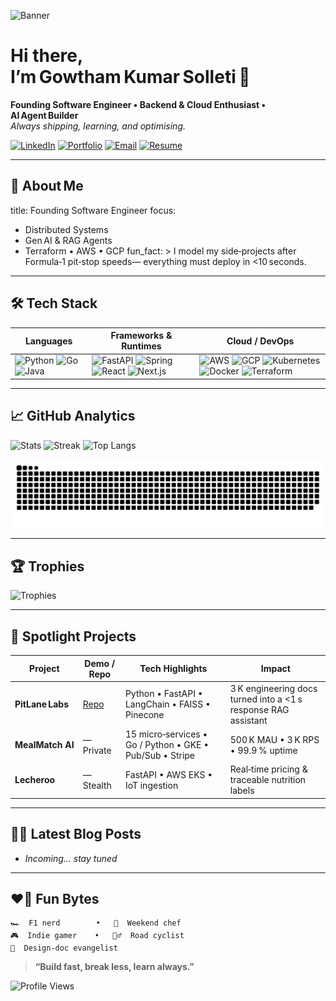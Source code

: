 
![Banner](https://raw.githubusercontent.com/gowtham012/gowtham012/assets/header_wave.gif)

# Hi there, I’m Gowtham Kumar Solleti 👋  

**Founding Software Engineer • Backend & Cloud Enthusiast • AI Agent Builder**  
_Always shipping, learning, and optimising._

[![LinkedIn](https://img.shields.io/badge/LinkedIn-0A66C2?style=for-the-badge&logo=linkedin&logoColor=white)](https://www.linkedin.com/in/gowtham-kumar-solleti/)
[![Portfolio](https://img.shields.io/badge/Portfolio-F9721E?style=for-the-badge&logo=vercel&logoColor=white)](https://gowtham012.github.io/Portfolio-main/)
[![Email](https://img.shields.io/badge/Email-D14836?style=for-the-badge&logo=gmail&logoColor=white)](mailto:gowtham.solleti@gmail.com)
[![Resume](https://img.shields.io/badge/Resume-PDF-4E5EE4?style=for-the-badge&logo=adobeacrobatreader&logoColor=white)](https://github.com/gowtham012/gk4.pdf)

---

## 🚀 About Me

title: Founding Software Engineer
focus:
  - Distributed Systems
  - Gen AI & RAG Agents
  - Terraform • AWS • GCP
fun_fact: >
  I model my side‑projects after Formula‑1 pit‑stop speeds—
  everything must deploy in <10 seconds.


---

## 🛠️ Tech Stack

| Languages                                                                                                                                                                                                                                                    | Frameworks & Runtimes                                                                                                                                                                                                                                                                                                                                                         | Cloud / DevOps                                                                                                                                                                                                                                                                                                                                                                                                                                           |
| ------------------------------------------------------------------------------------------------------------------------------------------------------------------------------------------------------------------------------------------------------------ | ----------------------------------------------------------------------------------------------------------------------------------------------------------------------------------------------------------------------------------------------------------------------------------------------------------------------------------------------------------------------------- | -------------------------------------------------------------------------------------------------------------------------------------------------------------------------------------------------------------------------------------------------------------------------------------------------------------------------------------------------------------------------------------------------------------------------------------------------------- |
| ![Python](https://img.shields.io/badge/Python-3776AB?style=flat\&logo=python\&logoColor=white) ![Go](https://img.shields.io/badge/Go-00ADD8?style=flat\&logo=go) ![Java](https://img.shields.io/badge/Java-007396?style=flat\&logo=openjdk\&logoColor=white) | ![FastAPI](https://img.shields.io/badge/FastAPI-009688?style=flat\&logo=fastapi\&logoColor=white) ![Spring](https://img.shields.io/badge/Spring-6DB33F?style=flat\&logo=spring\&logoColor=white) ![React](https://img.shields.io/badge/React-20232a?style=flat\&logo=react\&logoColor=61DAFB) ![Next.js](https://img.shields.io/badge/Next.js-000?style=flat\&logo=nextdotjs) | ![AWS](https://img.shields.io/badge/AWS-232F3E?style=flat\&logo=amazonaws) ![GCP](https://img.shields.io/badge/GCP-4285F4?style=flat\&logo=googlecloud) ![Kubernetes](https://img.shields.io/badge/Kubernetes-326CE5?style=flat\&logo=kubernetes\&logoColor=white) ![Docker](https://img.shields.io/badge/Docker-2496ED?style=flat\&logo=docker\&logoColor=white) ![Terraform](https://img.shields.io/badge/Terraform-7B42BC?style=flat\&logo=terraform) |

---

## 📈 GitHub Analytics

![Stats](https://github-readme-stats.vercel.app/api?username=gowtham012\&show_icons=true\&theme=tokyonight\&hide_border=true)
![Streak](https://github-readme-streak-stats.herokuapp.com/?user=gowtham012\&theme=tokyonight\&hide_border=true)
![Top Langs](https://github-readme-stats.vercel.app/api/top-langs/?username=gowtham012\&layout=compact\&theme=tokyonight\&hide_border=true)

![Contribution Snake](https://raw.githubusercontent.com/Platane/snk/output/github-contribution-grid-snake.svg)

---

## 🏆 Trophies

![Trophies](https://github-profile-trophy.vercel.app/?username=gowtham012\&theme=verdant\&column=7\&no-frame=true)

---

## 🌟 Spotlight Projects

| Project          | Demo / Repo                                        | Tech Highlights                                          | Impact                                                         |
| ---------------- | -------------------------------------------------- | -------------------------------------------------------- | -------------------------------------------------------------- |
| **PitLane Labs** | [Repo](https://github.com/gowtham012/PitLane-Labs) | Python • FastAPI • LangChain • FAISS • Pinecone          | 3 K engineering docs turned into a <1 s response RAG assistant |
| **MealMatch AI** | — Private                                          | 15 micro‑services • Go / Python • GKE • Pub/Sub • Stripe | 500 K MAU • 3 K RPS • 99.9 % uptime                            |
| **Lecheroo**     | — Stealth                                          | FastAPI • AWS EKS • IoT ingestion                        | Real‑time pricing & traceable nutrition labels                 |

---

## ✍🏼 Latest Blog Posts

<!-- BLOG-POST-LIST:START -->

* *Incoming… stay tuned*

<!-- BLOG-POST-LIST:END -->

---

## ❤️‍🔥 Fun Bytes

```
🏎  F1 nerd        •   🥘  Weekend chef  
🎮  Indie gamer    •   🚴‍♂️  Road cyclist  
📓  Design‑doc evangelist
```

> **“Build fast, break less, learn always.”**

![Profile Views](https://komarev.com/ghpvc/?username=gowtham012\&style=flat\&color=FB6D0B)

```
```
